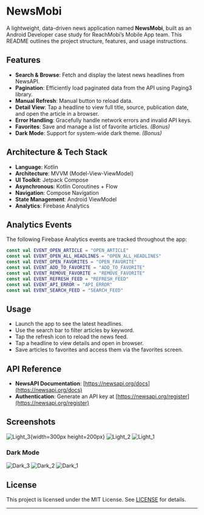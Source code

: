 # NewsMobi

A lightweight, data-driven news application named **NewsMobi**, built as an Android Developer case study for ReachMobi’s Mobile App team. This README outlines the project structure, features, and usage instructions.


## Features

- **Search & Browse**: Fetch and display the latest news headlines from NewsAPI.
- **Pagination**: Efficiently load paginated data from the API using Paging3 library.
- **Manual Refresh**: Manual button to reload data.
- **Detail View**: Tap a headline to view full title, source, publication date, and open the article in a browser.
- **Error Handling**: Gracefully handle network errors and invalid API keys.
- **Favorites**: Save and manage a list of favorite articles. *(Bonus)*
- **Dark Mode**: Support for system-wide dark theme. *(Bonus)*

## Architecture & Tech Stack

- **Language**: Kotlin
- **Architecture**: MVVM (Model-View-ViewModel)
- **UI Toolkit**: Jetpack Compose
- **Asynchronous**: Kotlin Coroutines + Flow
- **Navigation**: Compose Navigation
- **State Management**: Android ViewModel
- **Analytics**: Firebase Analytics

## Analytics Events

The following Firebase Analytics events are tracked throughout the app:

```kotlin
const val EVENT_OPEN_ARTICLE = "OPEN_ARTICLE"
const val EVENT_OPEN_ALL_HEADLINES = "OPEN_ALL_HEADLINES"
const val EVENT_OPEN_FAVORITES = "OPEN_FAVORITE"
const val EVENT_ADD_TO_FAVORITE = "ADD_TO_FAVORITE"
const val EVENT_REMOVE_FAVORITE = "REMOVE_FAVORITE"
const val EVENT_REFRESH_FEED = "REFRESH_FEED"
const val EVENT_API_ERROR = "API_ERROR"
const val EVENT_SEARCH_FEED = "SEARCH_FEED"
```

## Usage

- Launch the app to see the latest headlines.
- Use the search bar to filter articles by keyword.
- Tap the refresh icon to reload the news feed.
- Tap a headline to view details and open in browser.
- Save articles to favorites and access them via the favorites screen.

## API Reference

- **NewsAPI Documentation**: [https://newsapi.org/docs](https://newsapi.org/docs)
- **Authentication**: Generate an API key at [https://newsapi.org/register](https://newsapi.org/register)

## Screenshots
![Light_3](https://github.com/user-attachments/assets/b5917727-c05e-4f91-b11f-e3adec974bb5){width=300px height=200px}
![Light_2](https://github.com/user-attachments/assets/64e5e267-9c01-4cd8-b2f3-8b6bd81ea4a0)
![Light_1](https://github.com/user-attachments/assets/82c86c53-86d8-4667-bc40-51b334b85697)


### Dark Mode 


![Dark_3](https://github.com/user-attachments/assets/b81eab09-133d-413e-bf62-6474dc644496)
![Dark_2](https://github.com/user-attachments/assets/a145d284-91ee-4425-9246-6b9ccd788a55)
![Dark_1](https://github.com/user-attachments/assets/ca461345-85b6-4509-9a66-34a27601efe0)






## License

This project is licensed under the MIT License. See [LICENSE](LICENSE) for details.

---
